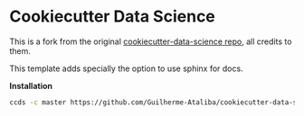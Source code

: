 # Cookiecutter Data Science

This is a fork from the original [cookiecutter-data-science repo](https://github.com/drivendataorg/cookiecutter-data-science), all credits to them.

This template adds specially the option to use sphinx for docs. 

**Installation**
```bash
ccds -c master https://github.com/Guilherme-Ataliba/cookiecutter-data-science-sphinx
```
